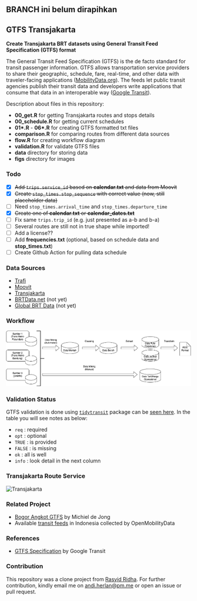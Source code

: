## BRANCH ini belum dirapihkan

## GTFS Transjakarta

**Create Transjakarta BRT datasets using General Transit Feed Specification (GTFS) format**

The General Transit Feed Specification (GTFS) is the de facto standard for transit passenger information. GTFS allows transportation service providers to share their geographic, schedule, fare, real-time, and other data with traveler-facing applications ([MobilityData.org](https://mobilitydata.org/what-we-do/#GTFS)). The feeds let public transit agencies publish their transit data and developers write applications that consume that data in an interoperable way ([Google Transit](https://developers.google.com/transit/gtfs)).

Description about files in this repository:

-   **00_get.R** for getting Transjakarta routes and stops details
-   **00_schedule.R** for getting current schedules
-   **01\*.R** - **06\*.R** for creating GTFS formatted txt files
-   **comparison.R** for comparing routes from different data sources
-   **flow.R** for creating workflow diagram
-   **validation.R** for validate GTFS files
-   **data** directory for storing data
-   **figs** directory for images

### Todo

-   [x] ~~Add `trips.service_id` based on **calendar.txt** and data from Moovit~~
-   [x] ~~Create `stop_times.stop_sequence` with correct value (now, still placeholder data)~~
-   [ ] Need `stop_times.arrival_time` and `stop_times.departure_time`
-   [x] ~~Create one of **calendar.txt** or **calendar_dates.txt**~~
-   [ ] Fix same `trips.trip_id` (e.g. just presented as a-b and b-a)
-   [ ] Several routes are still not in true shape while imported!
-   [ ] Add a license??
-   [ ] Add **frequencies.txt** (optional, based on schedule data and **stop_times.txt**)
-   [ ] Create Github Action for pulling data schedule

### Data Sources

-   [Trafi](https://www.trafi.com/)
-   [Moovit](https://moovitapp.com/)
-   [Transjakarta](https://transjakarta.co.id)
-   [BRTData.net](https://www.brtdata.net/city?c=jakarta) (not yet)
-   [Global BRT Data](https://brtdata.org/location/asia/indonesia/jakarta) (not yet)

### Workflow

![](figs/flow.png "flow diagram")

### Validation Status

GTFS validation is done using [`tidytransit`](https://github.com/r-transit/tidytransit) package can be [seen here](validation_status.csv). In the table you will see notes as below:

-   `req` : required
-   `opt` : optional
-   `TRUE` : is provided
-   `FALSE` : is missing
-   `ok` : all is well
-   `info` : look detail in the next column

### Transjakarta Route Service

![Transjakarta](figs/routes.png "Transjakarta route")

### Related Project

-   [Bogor Angkot GTFS](https://github.com/michielbdejong/bogor-angkot-gtfs) by Michiel de Jong
-   Available [transit feeds](http://transitfeeds.com/l/526-indonesia) in Indonesia collected by OpenMobilityData

### References

-   [GTFS Specification](https://github.com/google/transit/blob/master/gtfs/spec/en/reference.md) by Google Transit

### Contribution

This repository was a clone project from [Rasyid Ridha](https://github.com/rasyidstat/transjakarta). For further contribution, kindly email me on [andi.herlan\@pm.me](mailto:andi.herlan@protonmail.com) or open an issue or pull request.
